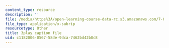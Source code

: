 ```yaml
---
content_type: resource
description: ''
file: /media/https%3A/open-learning-course-data-rc.s3.amazonaws.com/7-05-general-biochemistry-spring-2020/c1182006056758de9dca7462bd42b8c8_3fSY92mJwQY.vtt
file_type: application/x-subrip
resourcetype: Other
title: 3play caption file
uid: c1182006-0567-58de-9dca-7462bd42b8c8
---
```

